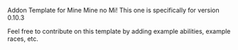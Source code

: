 Addon Template for Mine Mine no Mi! This one is specifically for version 0.10.3

Feel free to contribute on this template by adding example abilities, example races, etc.
